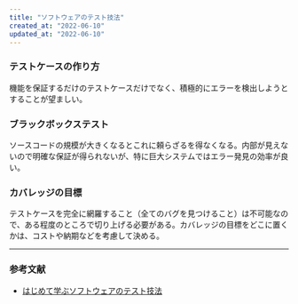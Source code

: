 ```yaml
---
title: "ソフトウェアのテスト技法"
created_at: "2022-06-10"
updated_at: "2022-06-10"
---
```


### テストケースの作り方

機能を保証するだけのテストケースだけでなく、積極的にエラーを検出しようとすることが望ましい。

### ブラックボックステスト

ソースコードの規模が大きくなるとこれに頼らざるを得なくなる。内部が見えないので明確な保証が得られないが、特に巨大システムではエラー発見の効率が良い。

### カバレッジの目標

テストケースを完全に網羅すること（全てのバグを見つけること）は不可能なので、ある程度のところで切り上げる必要がある。カバレッジの目標をどこに置くかは、コストや納期などを考慮して決める。

-----

### 参考文献

- [はじめて学ぶソフトウェアのテスト技法](https://www.kinokuniya.co.jp/f/dsg-08-9980117982)